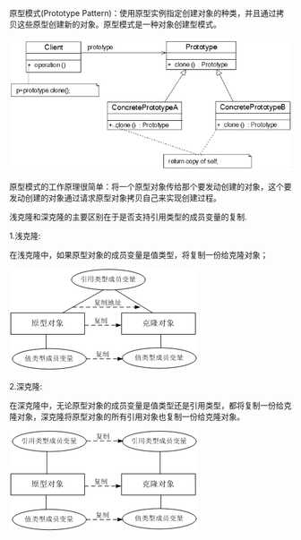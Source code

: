 原型模式(Prototype  Pattern)：使用原型实例指定创建对象的种类，并且通过拷贝这些原型创建新的对象。原型模式是一种对象创建型模式。

![](https://github.com/huo108/oh_my_model/blob/master/screenshot/prototype.gif)

原型模式的工作原理很简单：将一个原型对象传给那个要发动创建的对象，这个要发动创建的对象通过请求原型对象拷贝自己来实现创建过程。

浅克隆和深克隆的主要区别在于是否支持引用类型的成员变量的复制.

1.浅克隆:

在浅克隆中，如果原型对象的成员变量是值类型，将复制一份给克隆对象；

![](https://github.com/huo108/oh_my_model/blob/master/screenshot/shadowclone.gif)

2.深克隆:

在深克隆中，无论原型对象的成员变量是值类型还是引用类型，都将复制一份给克隆对象，深克隆将原型对象的所有引用对象也复制一份给克隆对象。

![](https://github.com/huo108/oh_my_model/blob/master/screenshot/deepclone.gif)

